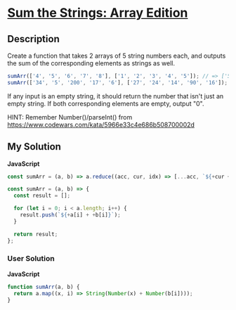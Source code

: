 # [Sum the Strings: Array Edition](https://www.codewars.com/kata/5966ffb962d030e11a00005a)

## Description

Create a function that takes 2 arrays of 5 string numbers each, and outputs the sum of the corresponding elements as strings as well.

```js
sumArr(['4', '5', '6', '7', '8'], ['1', '2', '3', '4', '5']); // => ['5','7','9','11','13']
sumArr(['34', '5', '200', '17', '6'], ['27', '24', '14', '90', '16']); // => ['61','29','214','107','22']
```

If any input is an empty string, it should return the number that isn't just an empty string. If both corresponding elements are empty, output "0".

HINT: Remember Number()/parseInt() from https://www.codewars.com/kata/5966e33c4e686b508700002d

## My Solution

**JavaScript**

```js
const sumArr = (a, b) => a.reduce((acc, cur, idx) => [...acc, `${+cur + +b[idx]}`], []);
```

```js
const sumArr = (a, b) => {
  const result = [];

  for (let i = 0; i < a.length; i++) {
    result.push(`${+a[i] + +b[i]}`);
  }

  return result;
};
```

### User Solution

**JavaScript**

```js
function sumArr(a, b) {
  return a.map((x, i) => String(Number(x) + Number(b[i])));
}
```
